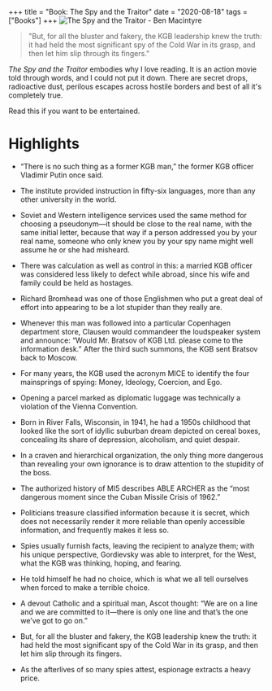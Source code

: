 +++
title = "Book: The Spy and the Traitor"
date = "2020-08-18"
tags = ["Books"]
+++
![The Spy and the Traitor - Ben Macintyre](https://images-na.ssl-images-amazon.com/images/I/914MkUIWveL.jpg)


> "But, for all the bluster and fakery, the KGB leadership knew the truth: it had held the most significant spy of the Cold War in its grasp, and then let him slip through its fingers."

<!--more-->

*The Spy and the Traitor* embodies why I love reading. It is an action movie told through words, and I could not put it down. There are secret drops, radioactive dust, perilous escapes across hostile borders and best of all it's completely true.

Read this if you want to be entertained.


# Highlights

- “There is no such thing as a former KGB man,” the former KGB officer Vladimir Putin once said.

- The institute provided instruction in fifty-six languages, more than any other university in the world.

- Soviet and Western intelligence services used the same method for choosing a pseudonym—it should be close to the real name, with the same initial letter, because that way if a person addressed you by your real name, someone who only knew you by your spy name might well assume he or she had misheard.

- There was calculation as well as control in this: a married KGB officer was considered less likely to defect while abroad, since his wife and family could be held as hostages.

- Richard Bromhead was one of those Englishmen who put a great deal of effort into appearing to be a lot stupider than they really are.

- Whenever this man was followed into a particular Copenhagen department store, Clausen would commandeer the loudspeaker system and announce: “Would Mr. Bratsov of KGB Ltd. please come to the information desk.” After the third such summons, the KGB sent Bratsov back to Moscow.

- For many years, the KGB used the acronym MICE to identify the four mainsprings of spying: Money, Ideology, Coercion, and Ego.

- Opening a parcel marked as diplomatic luggage was technically a violation of the Vienna Convention.

- Born in River Falls, Wisconsin, in 1941, he had a 1950s childhood that looked like the sort of idyllic suburban dream depicted on cereal boxes, concealing its share of depression, alcoholism, and quiet despair.

- In a craven and hierarchical organization, the only thing more dangerous than revealing your own ignorance is to draw attention to the stupidity of the boss.

- The authorized history of MI5 describes ABLE ARCHER as the “most dangerous moment since the Cuban Missile Crisis of 1962.”

- Politicians treasure classified information because it is secret, which does not necessarily render it more reliable than openly accessible information, and frequently makes it less so.

- Spies usually furnish facts, leaving the recipient to analyze them; with his unique perspective, Gordievsky was able to interpret, for the West, what the KGB was thinking, hoping, and fearing.

- He told himself he had no choice, which is what we all tell ourselves when forced to make a terrible choice.

- A devout Catholic and a spiritual man, Ascot thought: “We are on a line and we are committed to it—there is only one line and that’s the one we’ve got to go on.”

- But, for all the bluster and fakery, the KGB leadership knew the truth: it had held the most significant spy of the Cold War in its grasp, and then let him slip through its fingers.

- As the afterlives of so many spies attest, espionage extracts a heavy price.
